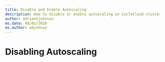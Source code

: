 ```yaml
---
title: Disable and Enable Autoscaling
description: How to disable or enable autoscaling on CycleCloud cluster
author: adriankjohnson
ms.date: 08/01/2018
ms.author: adjohnso
---
```


# Disabling Autoscaling